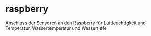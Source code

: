 # raspberry


Anschluss der Sensoren an den Raspberry für Luftfeuchtigkeit und Temperatur, Wassertemperatur und Wassertiefe
